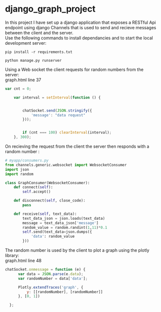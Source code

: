 # django_graph_project
In this project I have set up a django application that exposes a RESTful Api endpoint using django Channels 
that is used to send and recieve messages between the client and the server.<br/>
Use the following commands to install dependancies and to start the local development server:
```
pip install -r requirements.txt

python manage.py runserver
```
Using a Web socket the client requests for random numbers from the server:<br/>
graph.html line 37
```javascript
var cnt = 0;

    var interval = setInterval(function () {


        chatSocket.send(JSON.stringify({
            'message': "data request"
        }));


        if (cnt === 100) clearInterval(interval);
    }, 300);

```
On recieving the request from the client the server then responds with a random number :
```python
# myapp/consumers.py
from channels.generic.websocket import WebsocketConsumer
import json
import random

class GraphConsumer(WebsocketConsumer):
    def connect(self):
        self.accept()

    def disconnect(self, close_code):
        pass

    def receive(self, text_data):
        text_data_json = json.loads(text_data)
        message = text_data_json['message']
        random_value = random.randint(1,11)*0.1
        self.send(text_data=json.dumps({
            'data': random_value
        }))
  ```
  The random number is used by the client to plot a graph using the plotly library:<br/>
  graph.html line 48
  ```javascript
  chatSocket.onmessage = function (e) {
        var data = JSON.parse(e.data);
        var randomNumber = data['data'];

        Plotly.extendTraces('graph', {
            y: [[randomNumber], [randomNumber]]
        }, [0, 1])

    };
  ```
 
